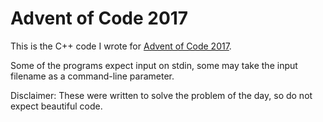 
Advent of Code 2017
===================

This is the C++ code I wrote for [Advent of Code 2017][AoC2017].

Some of the programs expect input on stdin, some may take the input filename
as a command-line parameter.

Disclaimer: These were written to solve the problem of the day, so do not
expect beautiful code.

[AoC2017]: https://adventofcode.com/2017/
